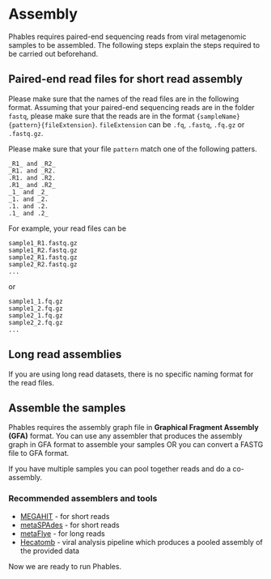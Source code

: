 # Assembly

Phables requires paired-end sequencing reads from viral metagenomic samples to be assembled. The following steps explain the steps required to be carried out beforehand.


## Paired-end read files for short read assembly

Please make sure that the names of the read files are in the following format. Assuming that your paired-end sequencing reads are in the folder `fastq`, please make sure that the reads are in the format `{sampleName}{pattern}{fileExtension}`. `fileExtension` can be `.fq`, `.fastq`, `.fq.gz` or `.fastq.gz`.

Please make sure that your file `pattern` match one of the following patters.

```
_R1_ and _R2_
_R1. and _R2.
.R1. and .R2.
.R1_ and .R2_
_1_ and _2_
_1. and _2.
.1. and .2.
.1_ and .2_
```

For example, your read files can be

```
sample1_R1.fastq.gz
sample1_R2.fastq.gz
sample2_R1.fastq.gz
sample2_R2.fastq.gz
...
```

or

```
sample1_1.fq.gz
sample1_2.fq.gz
sample2_1.fq.gz
sample2_2.fq.gz
...
```

## Long read assemblies

If you are using long read datasets, there is no specific naming format for the read files.

## Assemble the samples

Phables requires the assembly graph file in **Graphical Fragment Assembly (GFA)** format. You can use any assembler that produces the assembly graph in GFA format to assemble your samples OR you can convert a FASTG file to GFA format.

If you have multiple samples you can pool together reads and do a co-assembly.

### Recommended assemblers and tools

* [MEGAHIT](https://github.com/voutcn/megahit) - for short reads
* [metaSPAdes](https://github.com/ablab/spades) - for short reads
* [metaFlye](https://github.com/fenderglass/Flye) - for long reads
* [Hecatomb](https://github.com/shandley/hecatomb) - viral analysis pipeline which produces a pooled assembly of the provided data

Now we are ready to run Phables.